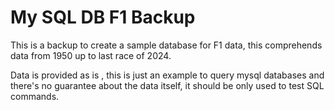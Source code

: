 # My SQL DB F1 Backup 


This is a backup to create a sample database for F1 data, this comprehends data from 1950 up to last race of 2024. 

Data is provided as is , this is just an example to query mysql databases and there's no guarantee about the data itself, it should be only used to test SQL commands. 

